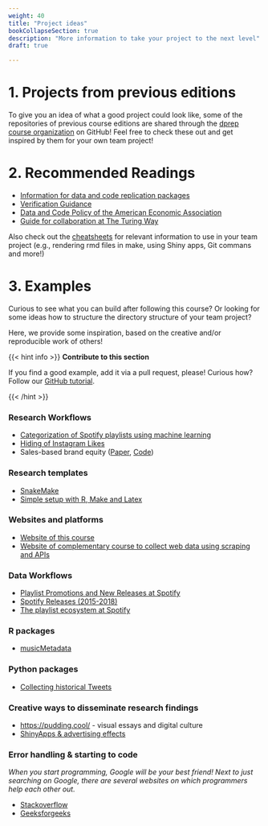 ```yaml
---
weight: 40
title: "Project ideas"
bookCollapseSection: true
description: "More information to take your project to the next level"
draft: true

---
```


# 1. Projects from previous editions
To give you an idea of what a good project could look like, some of the repositories of previous course editions are shared through the [dprep course organization](https://github.com/course-dprep) on GitHub! Feel free to check these out and get inspired by them for your own team project!

# 2. Recommended Readings
* [Information for data and code replication packages](https://social-science-data-editors.github.io/guidance/Requested_information.html)
* [Verification Guidance](https://social-science-data-editors.github.io/guidance/Verification_guidance.html)
* [Data and Code Policy of the American Economic Association](https://www.aeaweb.org/journals/data/data-code-policy)
* [Guide for collaboration at The Turing Way](https://the-turing-way.netlify.app/collaboration/collaboration.html)

Also check out the [cheatsheets](../../building-blocks/cheat-sheets) for relevant information to use in your team project (e.g., rendering rmd files in make, using Shiny apps, Git commans and more!)

# 3. Examples

Curious to see what you can build after following this course? Or looking for some ideas how to structure the directory structure of your team project?

Here, we provide some inspiration, based on the creative and/or reproducible work of others!

{{< hint info >}}
__Contribute to this section__

If you find a good example, add it via a pull request, please! Curious how? Follow our [GitHub tutorial](../../docs/tutorials/version-control).

{{< /hint >}}

### Research Workflows
* [Categorization of Spotify playlists using machine learning](https://github.com/hannesdatta/spotify-playlist-clustering)
* [Hiding of Instagram Likes](https://github.com/RoyKlaasseBos/Hiding-Instagram-Likes)
* Sales-based brand equity ([Paper](https://doi.org/10.1509/jm.15.0340), [Code](https://github.com/hannesdatta/brand-equity-journal-of-marketing))

### Research templates
- [SnakeMake](https://github.com/lachlandeer/snakemake-econ-r)
- [Simple setup with R, Make and Latex](https://tilburgsciencehub.com/examples/simple-reproducible-workflow/)

### Websites and platforms
- [Website of this course](https://dprep.hannesdatta.com)
- [Website of complementary course to collect web data using scraping and APIs](http://odcm.hannesdatta.com)

### Data Workflows
* [Playlist Promotions and New Releases at Spotify](https://github.com/hannesdatta/data-spotify-promotions-releases)
* [Spotify Releases (2015-2018)](https://github.com/hannesdatta/data-spotify-releases-2015-2018)
* [The playlist ecosystem at Spotify](https://github.com/hannesdatta/data-spotify-playlist-ecosystem)

### R packages
* [musicMetadata](https://github.com/hannesdatta/musicMetadata)

### Python packages
* [Collecting historical Tweets](https://github.com/MartinBeckUT/TwitterScraper/tree/master/snscrape)

### Creative ways to disseminate research findings
- https://pudding.cool/ - visual essays and digital culture
- [ShinyApps & advertising effects](http://advertising-effects.chicagobooth.edu)

### Error handling & starting to code

*When you start programming, Google will be your best friend! Next to just searching on Google, there are several websites on which programmers help each other out.*

* [Stackoverflow](https://stackoverflow.com/)
* [Geeksforgeeks](https://www.geeksforgeeks.org/)
